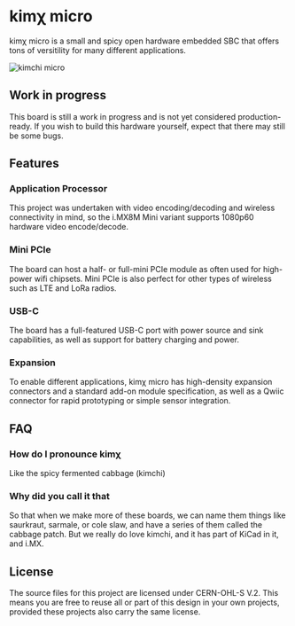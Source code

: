 # kimχ micro

kimχ micro is a small and spicy open hardware embedded SBC that offers tons of
versitility for many different applications.

![kimchi micro](https://kimchi.groupgets.com/images/kimchi-front.jpg)

## Work in progress

This board is still a work in progress and is not yet considered production-
ready. If you wish to build this hardware yourself, expect that there may still
be some bugs.

## Features

### Application Processor

This project was undertaken with video encoding/decoding and wireless
connectivity in mind, so the i.MX8M Mini variant supports 1080p60 hardware video
encode/decode.

### Mini PCIe

The board can host a half- or full-mini PCIe module as often used for high-power
wifi chipsets. Mini PCIe is also perfect for other types of wireless such as LTE
and LoRa radios.

### USB-C

The board has a full-featured USB-C port with power source and sink
capabilities, as well as support for battery charging and power.

### Expansion

To enable different applications, kimχ micro has high-density expansion
connectors and a standard add-on module specification, as well as a Qwiic
connector for rapid prototyping or simple sensor integration.

## FAQ

### How do I pronounce kimχ

Like the spicy fermented cabbage (kimchi)

### Why did you call it that

So that when we make more of these boards, we can name them things like
saurkraut, sarmale, or cole slaw, and have a series of them called the cabbage
patch. But we really do love kimchi, and it has part of KiCad in it, and i.MX.

## License

The source files for this project are licensed under CERN-OHL-S V.2. This means
you are free to reuse all or part of this design in your own projects, provided
these projects also carry the same license.

